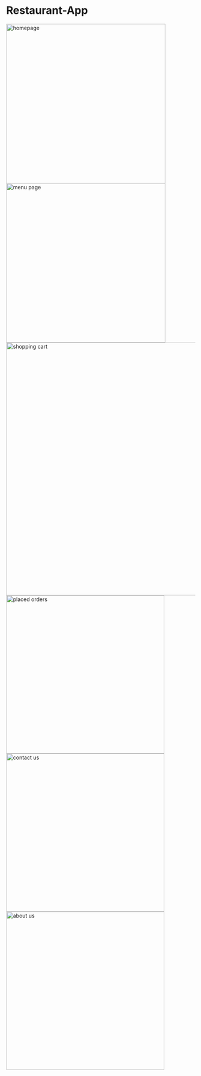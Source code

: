 # Restaurant-App

<img width="424" alt="homepage" src="https://user-images.githubusercontent.com/117504514/210905668-f357ea35-ab75-4640-b3f5-daaaab0ce5b2.png">
<img width="424" alt="menu page" src="https://user-images.githubusercontent.com/117504514/210905679-605cdd5b-1762-4356-8371-15b0944f2c7b.png">
<img width="673" alt="shopping cart" src="https://user-images.githubusercontent.com/117504514/210905696-f3b04bef-d8d3-4f02-9166-d19ee4bcd084.png">
<img width="421" alt="placed orders" src="https://user-images.githubusercontent.com/117504514/210905709-ceee996b-20fb-4a55-9e5a-5a222fa5973e.png">
<img width="421" alt="contact us" src="https://user-images.githubusercontent.com/117504514/210905712-aa7af1ef-a015-455d-83c3-2b0e8678c8cd.png">
<img width="421" alt="about us" src="https://user-images.githubusercontent.com/117504514/210905718-6ceacbe2-3b95-40c7-b01a-a843a5f1cdd8.png">
